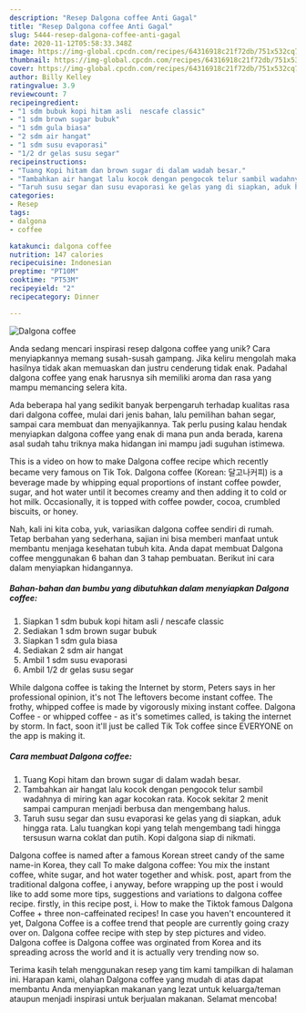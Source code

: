 ```yaml
---
description: "Resep Dalgona coffee Anti Gagal"
title: "Resep Dalgona coffee Anti Gagal"
slug: 5444-resep-dalgona-coffee-anti-gagal
date: 2020-11-12T05:58:33.348Z
image: https://img-global.cpcdn.com/recipes/64316918c21f72db/751x532cq70/dalgona-coffee-foto-resep-utama.jpg
thumbnail: https://img-global.cpcdn.com/recipes/64316918c21f72db/751x532cq70/dalgona-coffee-foto-resep-utama.jpg
cover: https://img-global.cpcdn.com/recipes/64316918c21f72db/751x532cq70/dalgona-coffee-foto-resep-utama.jpg
author: Billy Kelley
ratingvalue: 3.9
reviewcount: 7
recipeingredient:
- "1 sdm bubuk kopi hitam asli  nescafe classic"
- "1 sdm brown sugar bubuk"
- "1 sdm gula biasa"
- "2 sdm air hangat"
- "1 sdm susu evaporasi"
- "1/2 dr gelas susu segar"
recipeinstructions:
- "Tuang Kopi hitam dan brown sugar di dalam wadah besar."
- "Tambahkan air hangat lalu kocok dengan pengocok telur sambil wadahnya di miring kan agar kocokan rata. Kocok sekitar 2 menit sampai campuran menjadi berbusa dan mengembang halus."
- "Taruh susu segar dan susu evaporasi ke gelas yang di siapkan, aduk hingga rata. Lalu tuangkan kopi yang telah mengembang tadi hingga tersusun warna coklat dan putih. Kopi dalgona siap di nikmati."
categories:
- Resep
tags:
- dalgona
- coffee

katakunci: dalgona coffee 
nutrition: 147 calories
recipecuisine: Indonesian
preptime: "PT10M"
cooktime: "PT53M"
recipeyield: "2"
recipecategory: Dinner

---
```



![Dalgona coffee](https://img-global.cpcdn.com/recipes/64316918c21f72db/751x532cq70/dalgona-coffee-foto-resep-utama.jpg)

Anda sedang mencari inspirasi resep dalgona coffee yang unik? Cara menyiapkannya memang susah-susah gampang. Jika keliru mengolah maka hasilnya tidak akan memuaskan dan justru cenderung tidak enak. Padahal dalgona coffee yang enak harusnya sih memiliki aroma dan rasa yang mampu memancing selera kita.

Ada beberapa hal yang sedikit banyak berpengaruh terhadap kualitas rasa dari dalgona coffee, mulai dari jenis bahan, lalu pemilihan bahan segar, sampai cara membuat dan menyajikannya. Tak perlu pusing kalau hendak menyiapkan dalgona coffee yang enak di mana pun anda berada, karena asal sudah tahu triknya maka hidangan ini mampu jadi suguhan istimewa.

This is a video on how to make Dalgona coffee recipe which recently became very famous on Tik Tok. Dalgona coffee (Korean: 달고나커피) is a beverage made by whipping equal proportions of instant coffee powder, sugar, and hot water until it becomes creamy and then adding it to cold or hot milk. Occasionally, it is topped with coffee powder, cocoa, crumbled biscuits, or honey.


Nah, kali ini kita coba, yuk, variasikan dalgona coffee sendiri di rumah. Tetap berbahan yang sederhana, sajian ini bisa memberi manfaat untuk membantu menjaga kesehatan tubuh kita. Anda dapat membuat Dalgona coffee menggunakan 6 bahan dan 3 tahap pembuatan. Berikut ini cara dalam menyiapkan hidangannya.

<!--inarticleads1-->

##### Bahan-bahan dan bumbu yang dibutuhkan dalam menyiapkan Dalgona coffee:

1. Siapkan 1 sdm bubuk kopi hitam asli / nescafe classic
1. Sediakan 1 sdm brown sugar bubuk
1. Siapkan 1 sdm gula biasa
1. Sediakan 2 sdm air hangat
1. Ambil 1 sdm susu evaporasi
1. Ambil 1/2 dr gelas susu segar


While dalgona coffee is taking the Internet by storm, Peters says in her professional opinion, it&#39;s not The leftovers become instant coffee. The frothy, whipped coffee is made by vigorously mixing instant coffee. Dalgona Coffee - or whipped coffee - as it&#39;s sometimes called, is taking the internet by storm. In fact, soon it&#39;ll just be called Tik Tok coffee since EVERYONE on the app is making it. 

<!--inarticleads2-->

##### Cara membuat Dalgona coffee:

1. Tuang Kopi hitam dan brown sugar di dalam wadah besar.
1. Tambahkan air hangat lalu kocok dengan pengocok telur sambil wadahnya di miring kan agar kocokan rata. Kocok sekitar 2 menit sampai campuran menjadi berbusa dan mengembang halus.
1. Taruh susu segar dan susu evaporasi ke gelas yang di siapkan, aduk hingga rata. Lalu tuangkan kopi yang telah mengembang tadi hingga tersusun warna coklat dan putih. Kopi dalgona siap di nikmati.


Dalgona coffee is named after a famous Korean street candy of the same name-in Korea, they call To make dalgona coffee: You mix the instant coffee, white sugar, and hot water together and whisk. post, apart from the traditional dalgona coffee, i anyway, before wrapping up the post i would like to add some more tips, suggestions and variations to dalgona coffee recipe. firstly, in this recipe post, i. How to make the Tiktok famous Dalgona Coffee + three non-caffeinated recipes! In case you haven&#39;t encountered it yet, Dalgona Coffee is a coffee trend that people are currently going crazy over on. Dalgona coffee recipe with step by step pictures and video. Dalgona coffee is Dalgona coffee was orginated from Korea and its spreading across the world and it is actually very trending now so. 

Terima kasih telah menggunakan resep yang tim kami tampilkan di halaman ini. Harapan kami, olahan Dalgona coffee yang mudah di atas dapat membantu Anda menyiapkan makanan yang lezat untuk keluarga/teman ataupun menjadi inspirasi untuk berjualan makanan. Selamat mencoba!
